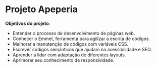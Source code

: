 # Projeto Apeperia

**Objetivos do projeto**:
* Entender o processo de desenvolvimento de páginas web.
* Conheçer o Emmet, ferramenta para agilizar a escrita de códigos.
* Melhorar a manutenção de códigos com variáveis CSS.
* Escrever códigos semânticos que ajudam na acessibilidade e SEO.
* Aprender a lidar com adaptação de diferentes layouts.
* Aprimorar seu conhecimento de responsividade.